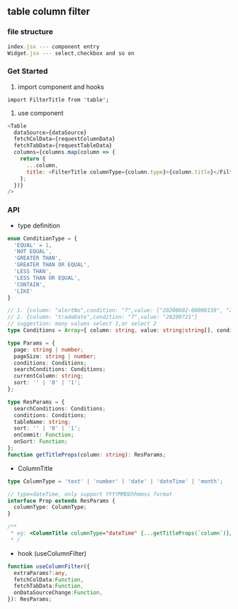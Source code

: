 ## table column filter

### file structure

```hooks.js --- separate state and func
index.jsx --- component entry
Widget.jsx --- select,checkbox and so on
```

### Get Started

1. import component and hooks

`import FilterTitle from 'table';`

1. use component

```js
<Table
  dataSource={dataSource}
  fetchColData={requestColumnData}
  fetchTabData={requestTableData}
  columns={columns.map(column => {
    return {
      ...column,
      title: <FilterTitle columnType={column.type}>{column.title}</FilterTitle>,
    };
  })}
/>
```

### API

- type definition

```typescript
enum ConditionType = {
  'EQUAL' = 1,
  'NOT EQUAL',
  'GREATER THAN',
  'GREATER THAN OR EQUAL',
  'LESS THAN',
  'LESS THAN OR EQUAL',
  'CONTAIN',
  'LIKE'
}

// 1. {column: "alertNo",condition: "7",value: ["20200602-00000159", "20200602-00000158"]}
// 2. {column: "tradeDate",condition: "7",value: "20200721"}
// suggestion: many values select 1,or select 2
type Conditions = Array<{ column: string, value: string|string[], condition: ConditionType }>
```

```typescript
type Params = {
  page: string | number;
  pageSize: string | number;
  conditions: Conditions;
  searchConditions: Conditions;
  currentColumn: string;
  sort: '' | '0' | '1';
};
```

```typescript
type ResParams = {
  searchConditions: Conditions;
  conditions: Conditions;
  tableName: string;
  sort: '' | '0' | '1';
  onCommit: Function;
  onSort: Function;
};
function getTitleProps(column: string): ResParams;
```

- ColumnTitle

```typescript
type ColumnType = 'text' | 'number' | 'date' | 'dateTime' | 'month';

// type=dateTime, only support YYYYMMDDhhmmss format
interface Prop extends ResParams {
  columnType: ColumnType;
}

/**
 * eg: <ColumnTitle columnType="dateTime" {...getTitleProps(`column`)}/>
 * /
```

- hook (useColumnFilter)

```typescript
function useColumnFilter({
  extraParams?:any,
  fetchColData:Function,
  fetchTabData:Function,
  onDataSourceChange:Function,
}): ResParams;
```

